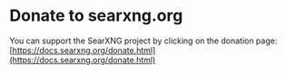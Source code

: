 # Donate to searxng.org

You can support the SearXNG project by clicking on the donation page: [https://docs.searxng.org/donate.html](https://docs.searxng.org/donate.html)
